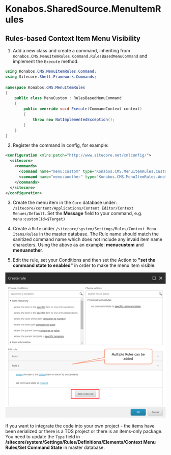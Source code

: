 # Konabos.SharedSource.MenuItemRules
## Rules-based Context Item Menu Visibility

1. Add a new class and create a command, inheriting from `Konabos.CMS.MenuItemRules.Command.RulesBasedMenuCommand` and implement the `Execute` method.

```csharp
using Konabos.CMS.MenuItemRules.Command;
using Sitecore.Shell.Framework.Commands;

namespace Konabos.CMS.MenuItemRules
{
    public class MenuCustom : RulesBasedMenuCommand
    {
        public override void Execute(CommandContext context)
        {
            throw new NotImplementedException();
        }
    }
}
```

2. Register the command in config, for example:
 
```xml
<configuration xmlns:patch="http://www.sitecore.net/xmlconfig/">
  <sitecore>
    <commands>
      <command name="menu:custom" type="Konabos.CMS.MenuItemRules.CustomMenu, Konabos.CMS.MenuItemRules"/>
      <command name="menu:another" type="Konabos.CMS.MenuItemRules.AnotherMenu, Konabos.CMS.MenuItemRules"/>
    </commands>
  </sitecore>
</configuration>
```
 
3. Create the menu item in the `Core` database under: `/sitecore/content/Applications/Content Editor/Context Menues/Default`. Set the **Message** field to your command, e.g. `menu:custom(id=$Target)`


4. Create a `Rule` under `/sitecore/system/Settings/Rules/Context Menu Items/Rules` in the master database. The Rule name should match the sanitized command name which does not include any invaid item name characters. Using the above as an example: **menucustom** and **menuanother**.

5. Edit the rule, set your Conditions and then set the Action to **"set the command state to enabled"** in order to make the menu item visible.

![Add Menu Visiblity Rules](https://github.com/jammykam/Konabos.SharedSource.MenuItemRules/raw/master/screenshots/Edit%20Menu%20Visibility%20Rules.png "Add Menu Visiblity Rules")

If you want to integrate the code into your own project - the items have been serialized or there is a TDS project or there is an items-only package. You need to update the `Type` field in **/sitecore/system/Settings/Rules/Definitions/Elements/Context Menu Rules/Set Command State** in master database.
